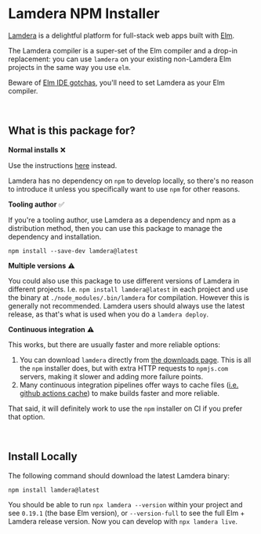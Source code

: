 # Lamdera NPM Installer

[Lamdera](https://lamdera.com) is a delightful platform for full-stack web apps built with [Elm](https://elm-lang.org/).

The Lamdera compiler is a super-set of the Elm compiler and a drop-in replacement: you can use `lamdera` on your existing non-Lamdera Elm projects in the same way you use `elm`.

Beware of [Elm IDE gotchas](https://dashboard.lamdera.app/docs/ides-and-tooling), you'll need to set Lamdera as your Elm compiler.


<br/>

## What is this package for?

**Normal installs** ❌

Use the instructions [here](https://dashboard.lamdera.app/docs/download) instead.

Lamdera has no dependency on `npm` to develop locally, so there's no reason to introduce it unless you specifically want to use `npm` for other reasons.

**Tooling author** ✅

If you're a tooling author, use Lamdera as a dependency and npm as a distribution method, then you can use this package to manage the dependency and installation.

```
npm install --save-dev lamdera@latest
```

**Multiple versions** ⚠️

You could also use this package to use different versions of Lamdera in different projects. I.e. `npm install lamdera@latest` in each project and use the binary at `./node_modules/.bin/lamdera` for compilation. However this is generally not recommended. Lamdera users should always use the latest release, as that's what is used when you do a `lamdera deploy`.


**Continuous integration** ⚠️

This works, but there are usually faster and more reliable options:

1. You can download `lamdera` directly from [the downloads page](https://dashboard.lamdera.app/docs/download). This is all the `npm` installer does, but with extra HTTP requests to `npmjs.com` servers, making it slower and adding more failure points.
2. Many continuous integration pipelines offer ways to cache files ([i.e. github actions cache](https://github.com/marketplace/actions/cache)) to make builds faster and more reliable.

That said, it will definitely work to use the `npm` installer on CI if you prefer that option.


<br/>

## Install Locally

The following command should download the latest Lamdera binary:

```
npm install lamdera@latest
```

You should be able to run `npx lamdera --version` within your project and see `0.19.1` (the base Elm version), or `--version-full` to see the full Elm + Lamdera release version. Now you can develop with `npx lamdera live`.
